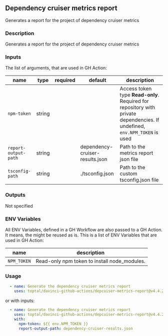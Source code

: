 ## Dependency cruiser metrics report

Generates a report for the project of dependency cruiser metrics

### Description

Generates a report for the project of dependency cruiser metrics

### Inputs

The list of arguments, that are used in GH Action:

| name                 | type   | required | default                         | description                                                                                                               |
| -------------------- | ------ | -------- | ------------------------------- | ------------------------------------------------------------------------------------------------------------------------- |
| `npm-token`          | string |          |                                 | Access token type **Read-only**. Required for repository with private dependencies. If undefined, `env.NPM_TOKEN` is used |
| `report-output-path` | string |          | dependency-cruiser-results.json | Path to the metrics report json file                                                                                      |
| `tsconfig-path`      | string |          | ./tsconfig.json                 | Path to the custom tsconfig.json file                                                                                     |

### Outputs

Not specified

### ENV Variables

All ENV Variables, defined in a GH Workflow are also passed to a GH Action. It means, the might be reused as is.
This is a list of ENV Variables that are used in GH Action:

| name        | description                                   |
| ----------- | --------------------------------------------- |
| `NPM_TOKEN` | Read-only npm token to install node\_modules. |

### Usage

```yaml
  - name: Generate the dependency cruiser metrics report
    uses: toptal/davinci-github-actions/depcuiser-metrics-report@v4.4.2
```

or with inputs:

```yaml
  - name: Generate the dependency cruiser metrics report
    uses: toptal/davinci-github-actions/depcuiser-metrics-report@v4.4.2
    with:
      npm-token: ${{ env.NPM_TOKEN }}
      report-output-path: dependency-cruiser-results.json
```
